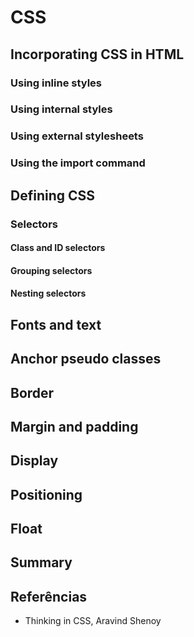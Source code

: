 # CSS



## Incorporating CSS in HTML



### Using inline styles



### Using internal styles



### Using external stylesheets



### Using the import command





## Defining CSS



### Selectors


#### Class and ID selectors


#### Grouping selectors


#### Nesting selectors





## Fonts and text





## Anchor pseudo classes





## Border





## Margin and padding





## Display





## Positioning






## Float





## Summary





## Referências

- Thinking in CSS, Aravind Shenoy























